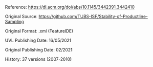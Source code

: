 Reference: https://dl.acm.org/doi/abs/10.1145/3442391.3442410

Original Source: https://github.com/TUBS-ISF/Stability-of-Productline-Sampling

Original Format: .xml (FeatureIDE)

UVL Publishing Date: 16/05/2021

Original Publishing Date: 02/2021

History: 37 versions (2007-2010)
